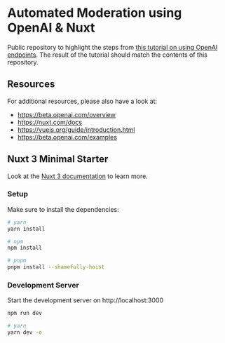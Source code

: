 # Automated Moderation using OpenAI & Nuxt
Public repository to highlight the steps from [this tutorial on using OpenAI endpoints](https://www.joranquinten.nl/tutorials/automated-moderation-using-openai/). The result of the tutorial should match the contents of this repository.

## Resources
For additional resources, please also have a look at:
- https://beta.openai.com/overview
- https://nuxt.com/docs
- https://vuejs.org/guide/introduction.html
- https://beta.openai.com/examples


## Nuxt 3 Minimal Starter

Look at the [Nuxt 3 documentation](https://nuxt.com/docs/getting-started/introduction) to learn more.

### Setup

Make sure to install the dependencies:

```bash
# yarn
yarn install

# npm
npm install

# pnpm
pnpm install --shamefully-hoist
```

### Development Server

Start the development server on http://localhost:3000

```bash
npm run dev

# yarn
yarn dev -o
```


